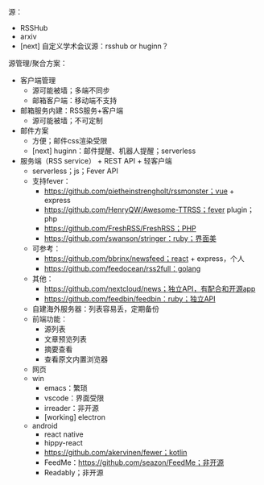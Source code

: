 
源：
- RSSHub
- arxiv
- [next] 自定义学术会议源：rsshub or huginn？

源管理/聚合方案：
- 客户端管理
  - 源可能被墙；多端不同步
  - 邮箱客户端：移动端不支持
- 邮箱服务内建：RSS服务+客户端
  - 源可能被墙；不可定制
- 邮件方案
  - 方便；邮件css渲染受限
  - [next] huginn：邮件提醒、机器人提醒；serverless
- 服务端（RSS service） + REST API + 轻客户端
  - serverless；js；Fever API
  - 支持fever：
    - https://github.com/pietheinstrengholt/rssmonster；vue + express
    - https://github.com/HenryQW/Awesome-TTRSS；fever plugin；php
    - https://github.com/FreshRSS/FreshRSS；PHP
    - https://github.com/swanson/stringer：ruby；界面美
  - 可参考：
    - https://github.com/bbrinx/newsfeed；react + express，个人
    - https://github.com/feedocean/rss2full：golang
  - 其他：
    - https://github.com/nextcloud/news；独立API，有配合和开源app
    - https://github.com/feedbin/feedbin：ruby；独立API
  - 自建海外服务器：列表容易丢，定期备份
  - 前端功能：
    - 源列表
    - 文章预览列表
    - 摘要查看
    - 查看原文内置浏览器
  - 网页
  - win
    - emacs：繁琐
    - vscode：界面受限
    - irreader：非开源
    - [working] electron
  - android
    - react native
    - hippy-react
    - https://github.com/akervinen/fewer；kotlin
    - FeedMe：https://github.com/seazon/FeedMe；非开源
    - Readably；非开源
